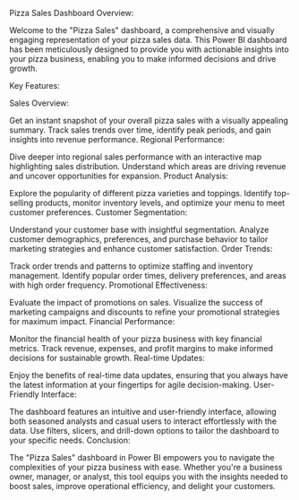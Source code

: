 Pizza Sales Dashboard Overview:

Welcome to the "Pizza Sales" dashboard, a comprehensive and visually engaging representation of your pizza sales data. This Power BI dashboard has been meticulously designed to provide you with actionable insights into your pizza business, enabling you to make informed decisions and drive growth.

Key Features:

Sales Overview:

Get an instant snapshot of your overall pizza sales with a visually appealing summary. Track sales trends over time, identify peak periods, and gain insights into revenue performance.
Regional Performance:

Dive deeper into regional sales performance with an interactive map highlighting sales distribution. Understand which areas are driving revenue and uncover opportunities for expansion.
Product Analysis:

Explore the popularity of different pizza varieties and toppings. Identify top-selling products, monitor inventory levels, and optimize your menu to meet customer preferences.
Customer Segmentation:

Understand your customer base with insightful segmentation. Analyze customer demographics, preferences, and purchase behavior to tailor marketing strategies and enhance customer satisfaction.
Order Trends:

Track order trends and patterns to optimize staffing and inventory management. Identify popular order times, delivery preferences, and areas with high order frequency.
Promotional Effectiveness:

Evaluate the impact of promotions on sales. Visualize the success of marketing campaigns and discounts to refine your promotional strategies for maximum impact.
Financial Performance:

Monitor the financial health of your pizza business with key financial metrics. Track revenue, expenses, and profit margins to make informed decisions for sustainable growth.
Real-time Updates:

Enjoy the benefits of real-time data updates, ensuring that you always have the latest information at your fingertips for agile decision-making.
User-Friendly Interface:

The dashboard features an intuitive and user-friendly interface, allowing both seasoned analysts and casual users to interact effortlessly with the data. Use filters, slicers, and drill-down options to tailor the dashboard to your specific needs.
Conclusion:

The "Pizza Sales" dashboard in Power BI empowers you to navigate the complexities of your pizza business with ease. Whether you're a business owner, manager, or analyst, this tool equips you with the insights needed to boost sales, improve operational efficiency, and delight your customers.
